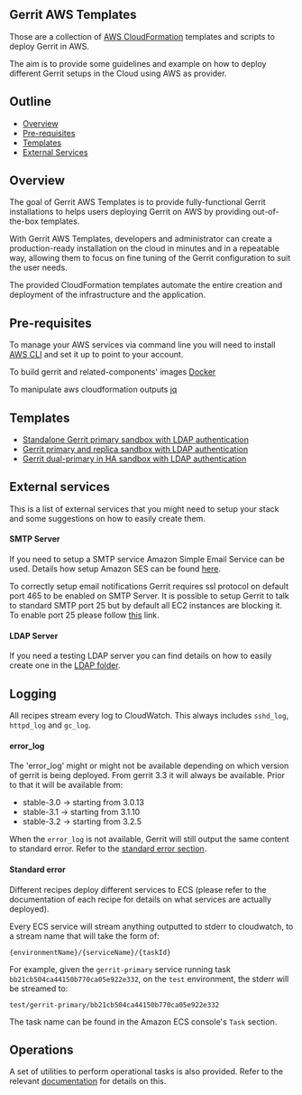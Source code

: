 ## Gerrit AWS Templates
Those are a collection of [AWS CloudFormation](https://aws.amazon.com/cloudformation/)
templates and scripts to deploy Gerrit in AWS.

The aim is to provide some guidelines and example on how to deploy different Gerrit
setups in the Cloud using AWS as provider.

## Outline

- [Overview](#overview)
- [Pre-requisites](#pre-requisites)
- [Templates](#templates)
- [External Services](#external-services)

## Overview

The goal of Gerrit AWS Templates is to provide fully-functional Gerrit installations
to helps users deploying Gerrit on AWS by providing out-of-the-box templates.

With Gerrit AWS Templates, developers and administrator can create a production-ready
installation on the cloud in minutes and in a repeatable way, allowing them
to focus on fine tuning of the Gerrit configuration to suit the user needs.

The provided CloudFormation templates automate the entire creation and deployment
of the infrastructure and the application.

## Pre-requisites

To manage your AWS services via command line you will need to install
[AWS CLI](https://aws.amazon.com/cli/) and set it up to point to your account.

To build gerrit and related-components' images
[Docker](https://www.docker.com/)

To manipulate aws cloudformation outputs
[jq](https://stedolan.github.io/jq/)

## Templates

* [Standalone Gerrit primary sandbox with LDAP authentication](/single-primary/README.md)
* [Gerrit primary and replica sandbox with LDAP authentication](/primary-replica/README.md)
* [Gerrit dual-primary in HA sandbox with LDAP authentication](/dual-primary/README.md)

## External services

This is a list of external services that you might need to setup your stack and some suggestions
on how to easily create them.

#### SMTP Server

If you need to setup a SMTP service Amazon Simple Email Service can be used.
Details how setup Amazon SES can be found [here](https://docs.aws.amazon.com/ses/latest/DeveloperGuide/send-email-set-up.html).

To correctly setup email notifications Gerrit requires ssl protocol on default port 465 to
be enabled on SMTP Server. It is possible to setup Gerrit to talk to standard SMTP port 25
but by default all EC2 instances are blocking it. To enable port 25 please follow [this](https://aws.amazon.com/premiumsupport/knowledge-center/ec2-port-25-throttle/) link.

#### LDAP Server

If you need a testing LDAP server you can find details on how to easily
create one in the [LDAP folder](ldap/README.md).

## Logging

All recipes stream every log to CloudWatch. This always includes `sshd_log`,
`httpd_log` and `gc_log`.

#### error_log
The 'error_log' might or might not be available depending on which version of
gerrit is being deployed.
From gerrit 3.3 it will always be available.
Prior to that it will be available from:

* stable-3.0 -> starting from 3.0.13
* stable-3.1 -> starting from 3.1.10
* stable-3.2 -> starting from 3.2.5

When the `error_log` is not available, Gerrit will still output the same content
to standard error. Refer to the [standard error section](#standard-error).

#### Standard error
Different recipes deploy different services to ECS (please refer to the
documentation of each recipe for details on what services are actually deployed).

Every ECS service will stream anything outputted to stderr to cloudwatch, to a
stream name that will take the form of:

```
{environmentName}/{serviceName}/{taskId}
```

For example, given the `gerrit-primary` service running task
`bb21cb504ca44150b770ca05e922e332`, on the `test` environment, the stderr will
be streamed to:

```
test/gerrit-primary/bb21cb504ca44150b770ca05e922e332
```

The task name can be found in the Amazon ECS console's `Task` section.

## Operations

A set of utilities to perform operational tasks is also provided.
Refer to the relevant [documentation](./operations/Operations.md) for details on this.